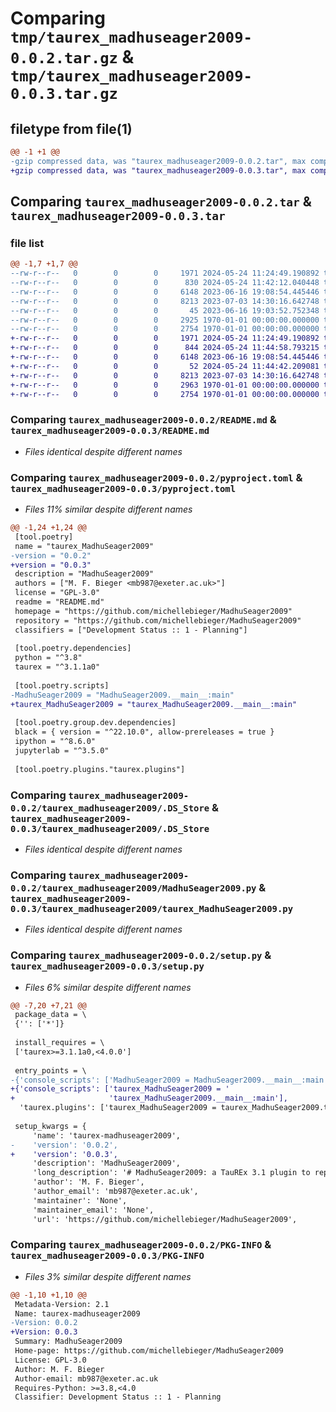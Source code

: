 # Comparing `tmp/taurex_madhuseager2009-0.0.2.tar.gz` & `tmp/taurex_madhuseager2009-0.0.3.tar.gz`

## filetype from file(1)

```diff
@@ -1 +1 @@
-gzip compressed data, was "taurex_madhuseager2009-0.0.2.tar", max compression
+gzip compressed data, was "taurex_madhuseager2009-0.0.3.tar", max compression
```

## Comparing `taurex_madhuseager2009-0.0.2.tar` & `taurex_madhuseager2009-0.0.3.tar`

### file list

```diff
@@ -1,7 +1,7 @@
--rw-r--r--   0        0        0     1971 2024-05-24 11:24:49.190892 taurex_madhuseager2009-0.0.2/README.md
--rw-r--r--   0        0        0      830 2024-05-24 11:42:12.040448 taurex_madhuseager2009-0.0.2/pyproject.toml
--rw-r--r--   0        0        0     6148 2023-06-16 19:08:54.445446 taurex_madhuseager2009-0.0.2/taurex_madhuseager2009/.DS_Store
--rw-r--r--   0        0        0     8213 2023-07-03 14:30:16.642748 taurex_madhuseager2009-0.0.2/taurex_madhuseager2009/MadhuSeager2009.py
--rw-r--r--   0        0        0       45 2023-06-16 19:03:52.752348 taurex_madhuseager2009-0.0.2/taurex_madhuseager2009/__init__.py
--rw-r--r--   0        0        0     2925 1970-01-01 00:00:00.000000 taurex_madhuseager2009-0.0.2/setup.py
--rw-r--r--   0        0        0     2754 1970-01-01 00:00:00.000000 taurex_madhuseager2009-0.0.2/PKG-INFO
+-rw-r--r--   0        0        0     1971 2024-05-24 11:24:49.190892 taurex_madhuseager2009-0.0.3/README.md
+-rw-r--r--   0        0        0      844 2024-05-24 11:44:58.793215 taurex_madhuseager2009-0.0.3/pyproject.toml
+-rw-r--r--   0        0        0     6148 2023-06-16 19:08:54.445446 taurex_madhuseager2009-0.0.3/taurex_madhuseager2009/.DS_Store
+-rw-r--r--   0        0        0       52 2024-05-24 11:44:42.209081 taurex_madhuseager2009-0.0.3/taurex_madhuseager2009/__init__.py
+-rw-r--r--   0        0        0     8213 2023-07-03 14:30:16.642748 taurex_madhuseager2009-0.0.3/taurex_madhuseager2009/taurex_MadhuSeager2009.py
+-rw-r--r--   0        0        0     2963 1970-01-01 00:00:00.000000 taurex_madhuseager2009-0.0.3/setup.py
+-rw-r--r--   0        0        0     2754 1970-01-01 00:00:00.000000 taurex_madhuseager2009-0.0.3/PKG-INFO
```

### Comparing `taurex_madhuseager2009-0.0.2/README.md` & `taurex_madhuseager2009-0.0.3/README.md`

 * *Files identical despite different names*

### Comparing `taurex_madhuseager2009-0.0.2/pyproject.toml` & `taurex_madhuseager2009-0.0.3/pyproject.toml`

 * *Files 11% similar despite different names*

```diff
@@ -1,24 +1,24 @@
 [tool.poetry]
 name = "taurex_MadhuSeager2009"
-version = "0.0.2"
+version = "0.0.3"
 description = "MadhuSeager2009"
 authors = ["M. F. Bieger <mb987@exeter.ac.uk>"]
 license = "GPL-3.0"
 readme = "README.md"
 homepage = "https://github.com/michellebieger/MadhuSeager2009"
 repository = "https://github.com/michellebieger/MadhuSeager2009"
 classifiers = ["Development Status :: 1 - Planning"]
 
 [tool.poetry.dependencies]
 python = "^3.8"
 taurex = "^3.1.1a0"
 
 [tool.poetry.scripts]
-MadhuSeager2009 = "MadhuSeager2009.__main__:main"
+taurex_MadhuSeager2009 = "taurex_MadhuSeager2009.__main__:main"
 
 [tool.poetry.group.dev.dependencies]
 black = { version = "^22.10.0", allow-prereleases = true }
 ipython = "^8.6.0"
 jupyterlab = "^3.5.0"
 
 [tool.poetry.plugins."taurex.plugins"]
```

### Comparing `taurex_madhuseager2009-0.0.2/taurex_madhuseager2009/.DS_Store` & `taurex_madhuseager2009-0.0.3/taurex_madhuseager2009/.DS_Store`

 * *Files identical despite different names*

### Comparing `taurex_madhuseager2009-0.0.2/taurex_madhuseager2009/MadhuSeager2009.py` & `taurex_madhuseager2009-0.0.3/taurex_madhuseager2009/taurex_MadhuSeager2009.py`

 * *Files identical despite different names*

### Comparing `taurex_madhuseager2009-0.0.2/setup.py` & `taurex_madhuseager2009-0.0.3/setup.py`

 * *Files 6% similar despite different names*

```diff
@@ -7,20 +7,21 @@
 package_data = \
 {'': ['*']}
 
 install_requires = \
 ['taurex>=3.1.1a0,<4.0.0']
 
 entry_points = \
-{'console_scripts': ['MadhuSeager2009 = MadhuSeager2009.__main__:main'],
+{'console_scripts': ['taurex_MadhuSeager2009 = '
+                     'taurex_MadhuSeager2009.__main__:main'],
  'taurex.plugins': ['taurex_MadhuSeager2009 = taurex_MadhuSeager2009.taurex']}
 
 setup_kwargs = {
     'name': 'taurex-madhuseager2009',
-    'version': '0.0.2',
+    'version': '0.0.3',
     'description': 'MadhuSeager2009',
     'long_description': '# MadhuSeager2009: a TauREx 3.1 plugin to replicate the Madhusudhan Seager 2009 temperature-pressure profile\n\n## Requirements\n\n- You will need a working installation of TauREx 3.1 on your machine or computer server, with associated required Python packages: https://taurex3-public.readthedocs.io/\n\n## Installation\n\nYou can install _MadhuSeager2009_ with PyPi:\n\n```console\npip install taurex-madhuseager2009\n```\n\nYou can install _MadhuSeager2009_ by cloning this Github and installing via the terminal. This is done by:\n\nCloning the directory using:\n\n```console\n$ git clone https://github.com/michellebieger/MadhuSeager2009\n```\n\nMove into the downloaded folder:\n\n```console\n$ cd MadhuSeager2009\n```\n\nInstall by then typing in:\n\n```console\n$ pip install .\n```\n\nYou can check the installation by importing the plugin into Python:\n\n```console\n$ python -c "import MadhuSeager2009"\n```\n\nTo check that TauREx 3.1 has correctly registered your plugin:\n\n```console\n$ taurex --plugins\n```\n\nIf there are no errors, you have been successful!\n\n## Usage\n\nYou can use the ExampleNotebook in the repository, which runs this PT profile with TauREx as a forward model in a Jupyter Notebook. You can further modify the Notebook and include retrievals if desired.\n\nTo use the MadhuSeager2009 PT profile in a `.par` file and run TauREx on a command line, you can call the profile with either the keywords \'MadhuSeager2009\' or \'madhuseager2009\' under the "[Temperature]" parameter:\n\n```console\n$ profile_type = MadhuSeager2009\n```\n\nAn example `.par` file exists in this repository with all the parameters relevant to this PT profile--just add in your desired values/further parameters as normal when using TauREx and any other TauREx plugins.\n\n## License\n\nDistributed under the terms of the [GPL 3.0 license][license],\n_MadhuSeager2009_ is free and open source software.\n\n## Issues\n\nIf you encounter any problems, please email michellebieger@live.com with a detailed description of the issue.\n',
     'author': 'M. F. Bieger',
     'author_email': 'mb987@exeter.ac.uk',
     'maintainer': 'None',
     'maintainer_email': 'None',
     'url': 'https://github.com/michellebieger/MadhuSeager2009',
```

### Comparing `taurex_madhuseager2009-0.0.2/PKG-INFO` & `taurex_madhuseager2009-0.0.3/PKG-INFO`

 * *Files 3% similar despite different names*

```diff
@@ -1,10 +1,10 @@
 Metadata-Version: 2.1
 Name: taurex-madhuseager2009
-Version: 0.0.2
+Version: 0.0.3
 Summary: MadhuSeager2009
 Home-page: https://github.com/michellebieger/MadhuSeager2009
 License: GPL-3.0
 Author: M. F. Bieger
 Author-email: mb987@exeter.ac.uk
 Requires-Python: >=3.8,<4.0
 Classifier: Development Status :: 1 - Planning
```

